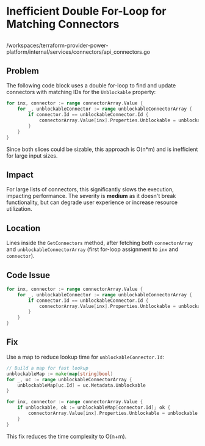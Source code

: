 # Inefficient Double For-Loop for Matching Connectors

##

/workspaces/terraform-provider-power-platform/internal/services/connectors/api_connectors.go

## Problem

The following code block uses a double for-loop to find and update connectors with matching IDs for the `Unblockable` property:

```go
for inx, connector := range connectorArray.Value {
	for _, unblockableConnector := range unblockableConnectorArray {
		if connector.Id == unblockableConnector.Id {
			connectorArray.Value[inx].Properties.Unblockable = unblockableConnector.Metadata.Unblockable
		}
	}
}
```

Since both slices could be sizable, this approach is O(n*m) and is inefficient for large input sizes.

## Impact

For large lists of connectors, this significantly slows the execution, impacting performance. The severity is **medium** as it doesn't break functionality, but can degrade user experience or increase resource utilization.

## Location

Lines inside the `GetConnectors` method, after fetching both `connectorArray` and `unblockableConnectorArray` (first for-loop assignment to `inx` and `connector`).

## Code Issue

```go
for inx, connector := range connectorArray.Value {
	for _, unblockableConnector := range unblockableConnectorArray {
		if connector.Id == unblockableConnector.Id {
			connectorArray.Value[inx].Properties.Unblockable = unblockableConnector.Metadata.Unblockable
		}
	}
}
```

## Fix

Use a map to reduce lookup time for `unblockableConnector.Id`:

```go
// Build a map for fast lookup
unblockableMap := make(map[string]bool)
for _, uc := range unblockableConnectorArray {
	unblockableMap[uc.Id] = uc.Metadata.Unblockable
}

for inx, connector := range connectorArray.Value {
	if unblockable, ok := unblockableMap[connector.Id]; ok {
		connectorArray.Value[inx].Properties.Unblockable = unblockable
	}
}
```

This fix reduces the time complexity to O(n+m).
